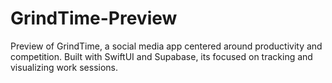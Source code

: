 # GrindTime-Preview
Preview of GrindTime, a social media app centered around productivity and competition. Built with SwiftUI and Supabase, its focused on tracking and visualizing work sessions.
